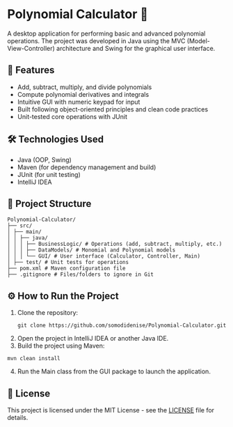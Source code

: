 # Polynomial Calculator 🧮

A desktop application for performing basic and advanced polynomial operations. The project was developed in Java using the MVC (Model-View-Controller) architecture and Swing for the graphical user interface.

## 🚀 Features

- Add, subtract, multiply, and divide polynomials
- Compute polynomial derivatives and integrals
- Intuitive GUI with numeric keypad for input
- Built following object-oriented principles and clean code practices
- Unit-tested core operations with JUnit

## 🛠️ Technologies Used

- Java (OOP, Swing)
- Maven (for dependency management and build)
- JUnit (for unit testing)
- IntelliJ IDEA

## 📂 Project Structure

```
Polynomial-Calculator/ 
├── src/ 
│ ├── main/ 
│ │ ├── java/ 
│ │ │ ├── BusinessLogic/ # Operations (add, subtract, multiply, etc.) 
│ │ │ ├── DataModels/ # Monomial and Polynomial models 
│ │ │ └── GUI/ # User interface (Calculator, Controller, Main) 
│ ├── test/ # Unit tests for operations 
├── pom.xml # Maven configuration file 
├── .gitignore # Files/folders to ignore in Git
```

## ⚙️ How to Run the Project

1. Clone the repository:
   ```
   git clone https://github.com/somodidenise/Polynomial-Calculator.git
   ```
2. Open the project in IntelliJ IDEA or another Java IDE.
3. Build the project using Maven:
```
mvn clean install
```
4. Run the Main class from the GUI package to launch the application.

## 📜 License
This project is licensed under the MIT License - see the [LICENSE](LICENSE) file for details.